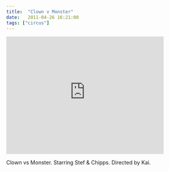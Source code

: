 ```yaml
---
title:  "Clown v Monster"
date:   2011-04-26 16:21:00
tags: ["circus"]
---
```



<iframe width="420" height="315" src="https://www.youtube.com/embed/fER6TcxUXRk" frameborder="0" allowfullscreen></iframe>


Clown vs Monster. Starring Stef & Chipps. Directed by Kai.
